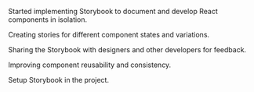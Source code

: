 Started implementing Storybook to document and develop React components in isolation.

Creating stories for different component states and variations.

Sharing the Storybook with designers and other developers for feedback.

Improving component reusability and consistency.

Setup Storybook in the project.